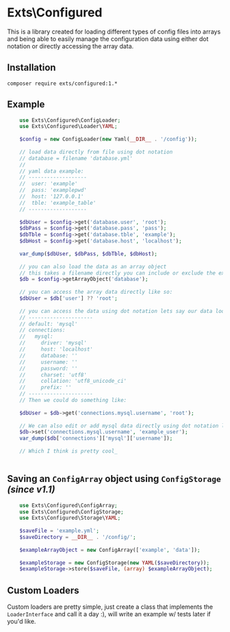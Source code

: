 # Exts\Configured

This is a library created for loading different types of config files into arrays and being able to easily manage
the configuration data using either dot notation or directly accessing the array data.

## Installation

`composer require exts/configured:1.*`

## Example
```php
    use Exts\Configured\ConfigLoader;
    use Exts\Configured\Loader\YAML;
    
    $config = new ConfigLoader(new Yaml(__DIR__ . '/config'));
    
    // load data directly from file using dot notation
    // database = filename 'database.yml'
    //
    // yaml data example:
    // -------------------
    //  user: 'example'
    //  pass: 'examplepwd'
    //  host: '127.0.0.1'
    //  tble: 'example_table'
    // -------------------
    
    $dbUser = $config->get('database.user', 'root');
    $dbPass = $config->get('database.pass', 'pass');
    $dbTble = $config->get('database.tble', 'example');
    $dbHost = $config->get('database.host', 'localhost');
    
    var_dump($dbUser, $dbPass, $dbTble, $dbHost);
    
    // you can also load the data as an array object
    // this takes a filename directly you can include or exclude the extension 'yml' as an example
    $db = $config->getArrayObject('database');
    
    // you can access the array data directly like so:
    $dbUser = $db['user'] ?? 'root';
    
    // you can access the data using dot notation lets say our data looked like laravel for example:
    // ---------------------
    // default: 'mysql'
    // connections:
    //   mysql:
    //     driver: 'mysql'
    //     host: 'localhost'
    //     database: ''
    //     username: ''
    //     password: ''
    //     charset: 'utf8'
    //     collation: 'utf8_unicode_ci'
    //     prefix: ''
    // ---------------------
    // Then we could do something like:
    
    $dbUser = $db->get('connections.mysql.username', 'root');
    
    // We can also edit or add mysql data directly using dot notation like so:
    $db->set('connections.mysql.username', 'example_user');
    var_dump($db['connections']['mysql']['username']);
    
    // Which I think is pretty cool_
    
```

## Saving an `ConfigArray` object using `ConfigStorage` *(since v1.1)*

```php
    use Exts\Configured\ConfigArray;
    use Exts\Configured\ConfigStorage;
    use Exts\Configured\Storage\YAML;
    
    $saveFile = 'example.yml';
    $saveDirectory = __DIR__ . '/config/';
    
    $exampleArrayObject = new ConfigArray(['example', 'data']);
    
    $exampleStorage = new ConfigStorage(new YAML($saveDirectory));
    $exampleStorage->store($saveFile, (array) $exampleArrayObject);
```

## Custom Loaders

Custom loaders are pretty simple, just create a class that implements the `LoaderInterface` and call it a day :), will
write an example w/ tests later if you'd like.